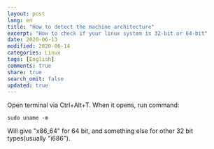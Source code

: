 ```yaml
---
layout: post
lang: en
title: "How to detect the machine architecture"
excerpt: "How to check if your linux system is 32-bit or 64-bit"
date: 2020-06-13
modified: 2020-06-14
categories: Linux
tags: [English]
comments: true
share: true
search_omit: false
updated: true
---
```


Open terminal via Ctrl+Alt+T. When it opens, run command:
```
sudo uname -m
```
Will give "x86_64" for 64 bit, and something else for other 32 bit types(usually "i686").